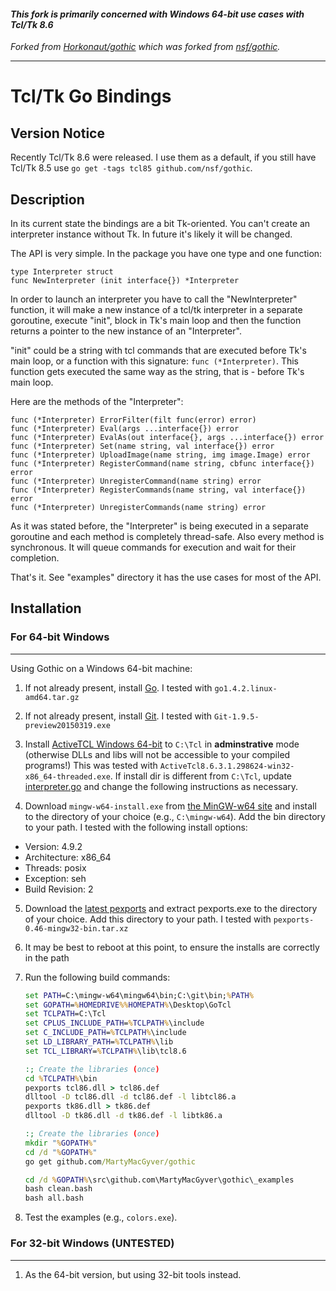 #### *This fork is primarily concerned with Windows 64-bit use cases with Tcl/Tk 8.6*

*Forked from [Horkonaut/gothic](https://github.com/Horkonaut/gothic) which was forked from [nsf/gothic](https://github.com/nsf/gothic).*

----------

# Tcl/Tk Go Bindings

## Version Notice

Recently Tcl/Tk 8.6 were released. I use them as a default, if you still have
Tcl/Tk 8.5 use `go get -tags tcl85 github.com/nsf/gothic`.

## Description

In its current state the bindings are a bit Tk-oriented. You can't create an
interpreter instance without Tk. In future it's likely it will be changed.

The API is very simple. In the package you have one type and one function:
```
type Interpreter struct
func NewInterpreter (init interface{}) *Interpreter
```
In order to launch an interpreter you have to call the "NewInterpreter"
function, it will make a new instance of a tcl/tk interpreter in a separate
goroutine, execute "init", block in Tk's main loop and then the function
returns a pointer to the new instance of an "Interpreter".

"init" could be a string with tcl commands that are executed before Tk's main
loop, or a function with this signature: `func (*Interpreter)`. This function
gets executed the same way as the string, that is - before Tk's main loop.

Here are the methods of the "Interpreter":

```
func (*Interpreter) ErrorFilter(filt func(error) error)
func (*Interpreter) Eval(args ...interface{}) error
func (*Interpreter) EvalAs(out interface{}, args ...interface{}) error
func (*Interpreter) Set(name string, val interface{}) error
func (*Interpreter) UploadImage(name string, img image.Image) error
func (*Interpreter) RegisterCommand(name string, cbfunc interface{}) error
func (*Interpreter) UnregisterCommand(name string) error
func (*Interpreter) RegisterCommands(name string, val interface{}) error
func (*Interpreter) UnregisterCommands(name string) error
```

As it was stated before, the "Interpreter" is being executed in a separate
goroutine and each method is completely thread-safe. Also every method is
synchronous. It will queue commands for execution and wait for their
completion.

That's it. See "examples" directory it has the use cases for most of the API.

## Installation

### For 64-bit Windows
------------------

Using Gothic on a Windows 64-bit machine:

1. If not already present, install [Go](https://golang.org/dl/). I tested with `go1.4.2.linux-amd64.tar.gz`

2. If not already present, install [Git](https://msysgit.github.io/). I tested with `Git-1.9.5-preview20150319.exe`

3. Install [ActiveTCL Windows 64-bit](http://www.activestate.com/activetcl/downloads) to `C:\Tcl` in **adminstrative** mode (otherwise DLLs and libs will not be accessible to your compiled programs!)
This was tested with `ActiveTcl8.6.3.1.298624-win32-x86_64-threaded.exe`. If install dir is different from `C:\Tcl`, update [interpreter.go](https://github.com/Horkonaut/gothic/blob/master/interpreter.go) and change the following instructions as necessary.

4. Download `mingw-w64-install.exe` from [the MinGW-w64 site](http://sourceforge.net/projects/mingw-w64/) and install to the directory of your choice (e.g., `C:\mingw-w64`). Add the bin directory to your path. I tested with the following install options:
 * Version: 4.9.2
 * Architecture: x86_64
 * Threads: posix
 * Exception: seh
 * Build Revision: 2

5. Download the [latest pexports](http://sourceforge.net/projects/mingw/files/MinGW/Extension/pexports/) and extract pexports.exe to the directory of your choice. Add this directory to your path. I tested with `pexports-0.46-mingw32-bin.tar.xz`

6. It may be best to reboot at this point, to ensure the installs are correctly in the path

7. Run the following build commands:
	```cmd
	set PATH=C:\mingw-w64\mingw64\bin;C:\git\bin;%PATH%
	set GOPATH=%HOMEDRIVE%%HOMEPATH%\Desktop\GoTcl
	set TCLPATH=C:\Tcl
	set CPLUS_INCLUDE_PATH=%TCLPATH%\include
	set C_INCLUDE_PATH=%TCLPATH%\include
	set LD_LIBRARY_PATH=%TCLPATH%\lib
	set TCL_LIBRARY=%TCLPATH%\lib\tcl8.6
	
	:; Create the libraries (once)
	cd %TCLPATH%\bin
	pexports tcl86.dll > tcl86.def
	dlltool -D tcl86.dll -d tcl86.def -l libtcl86.a
	pexports tk86.dll > tk86.def
	dlltool -D tk86.dll -d tk86.def -l libtk86.a
	
	:; Create the libraries (once)
	mkdir "%GOPATH%"
	cd /d "%GOPATH%"
	go get github.com/MartyMacGyver/gothic
	
	cd /d %GOPATH%\src\github.com\MartyMacGyver\gothic\_examples
	bash clean.bash
	bash all.bash
	```

8. Test the examples (e.g., `colors.exe`).

### For 32-bit Windows (UNTESTED)
------------------
1. As the 64-bit version, but using 32-bit tools instead.
